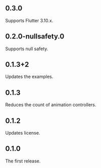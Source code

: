 ## 0.3.0

Supports Flutter 3.10.x.

## 0.2.0-nullsafety.0

Supports null safety.

## 0.1.3+2

Updates the examples.

## 0.1.3

Reduces the count of animation controllers.

## 0.1.2

Updates license.

## 0.1.0

The first release.
